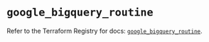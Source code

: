 # `google_bigquery_routine`

Refer to the Terraform Registry for docs: [`google_bigquery_routine`](https://registry.terraform.io/providers/hashicorp/google/6.3.0/docs/resources/bigquery_routine).
